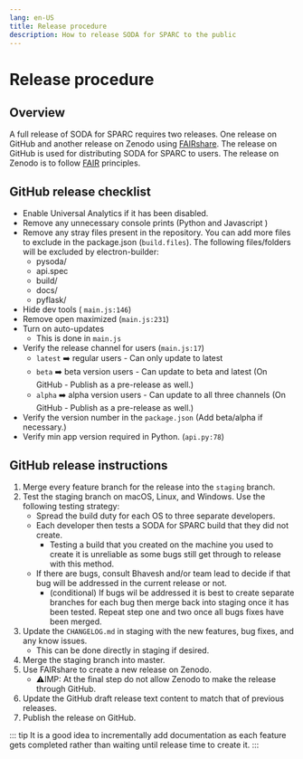 ```yaml
---
lang: en-US
title: Release procedure
description: How to release SODA for SPARC to the public
---
```


# Release procedure

## Overview

A full release of SODA for SPARC requires two releases. One release on GitHub and another release on Zenodo using [FAIRshare](https://GitHub.com/fairdataihub/FAIRshare). The release on GitHub is used for distributing SODA for SPARC to users. The release on Zenodo is to follow [FAIR](https://www.go-fair.org/fair-principles/) principles.

## GitHub release checklist

- Enable Universal Analytics if it has been disabled.
- Remove any unnecessary console prints (Python and Javascript )
- Remove any stray files present in the repository. You can add more files to exclude in the package.json (`build.files`). The following files/folders will be excluded by electron-builder:
  - pysoda/
  - api.spec
  - build/
  - docs/
  - pyflask/
- Hide dev tools ( `main.js:146`)
- Remove open maximized (`main.js:231`)
- Turn on auto-updates
  - This is done in `main.js`
- Verify the release channel for users (`main.js:17`)
  - `latest` ➡️ regular users - Can only update to latest
  - `beta` ➡️ beta version users - Can update to beta and latest (On GitHub - Publish as a pre-release as well.)
  - `alpha` ➡️ alpha version users - Can update to all three channels (On GitHub - Publish as a pre-release as well.)
- Verify the version number in the `package.json` (Add beta/alpha if necessary.)
- Verify min app version required in Python. (`api.py:78`)

## GitHub release instructions

1. Merge every feature branch for the release into the `staging` branch.
2. Test the staging branch on macOS, Linux, and Windows. Use the following testing strategy:
   - Spread the build duty for each OS to three separate developers.
   - Each developer then tests a SODA for SPARC build that they did not create.
     - Testing a build that you created on the machine you used to create it is unreliable as some bugs still get through to release with this method.
   - If there are bugs, consult Bhavesh and/or team lead to decide if that bug will be addressed in the current release or not.
     - (conditional) If bugs wil be addressed it is best to create separate branches for each bug then merge back into staging once it has been tested. Repeat step one and two once all bugs fixes have been merged.
3. Update the `CHANGELOG.md` in staging with the new features, bug fixes, and any know issues.
   - This can be done directly in staging if desired.
4. Merge the staging branch into master.
5. Use FAIRshare to create a new release on Zenodo.
   - ⚠️IMP: At the final step do not allow Zenodo to make the release through GitHub.
6. Update the GitHub draft release text content to match that of previous releases.
7. Publish the release on GitHub.

::: tip
It is a good idea to incrementally add documentation as each feature gets completed rather than waiting until release time to create it.
:::

